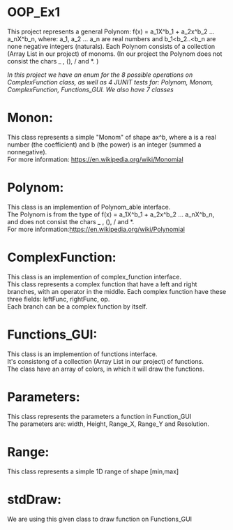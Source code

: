 # OOP_Ex1

This project represents a general Polynom: f(x) = a_1X^b_1 + a_2x^b_2 ... a_nX^b_n,
 where: a_1, a_2 ... a_n are real numbers and b_1<b_2..<b_n are none negative integers (naturals).
Each Polynom consists of a collection (Array List in our project) of monoms.
(In our project the Polynom does not consist the chars _ , (), /  and *. )

*In this project we have an enum for the 8 possible operations on ComplexFunction class, as well as 4 JUNIT tests for: Polynom, Monom, ComplexFunction, Functions_GUI. We also have 7 classes*

# Monon:
 This class represents a simple "Monom" of shape ax^b, where a is a real number (the coefficient) and b (the power) is an integer (summed a nonnegative). <br />
 For more information: https://en.wikipedia.org/wiki/Monomial

# Polynom:
This class is an implemention of Polynom_able interface.<br />
The Polynom  is from the type of f(x) = a_1X^b_1 + a_2x^b_2 ... a_nX^b_n,<br />
 and does not consist the chars _ , (), /  and *.<br />
  For more information:https://en.wikipedia.org/wiki/Polynomial


# ComplexFunction:
This class is an implemention of complex_function interface.<br />
 This class represents a complex function that have a left and right branches, with an operator in the middle.
Each complex function have these three fields: leftFunc, rightFunc, op.<br />
 Each branch can be a complex function by itself.<br />

  # Functions_GUI:
  This class is an implemention of functions interface.<br />
  It's consistong of a collection (Array List in our project) of functions.<br />
  The class have an array of colors, in which it will draw the functions.<br />
  
 
  
  # Parameters:
 This class represents the parameters a function in Function_GUI<br />
 The parameters are: width, Height, Range_X, Range_Y and Resolution.<br />
 
# Range:
 This class represents a simple 1D range of shape [min,max]<br />
 


# stdDraw:
 We are using this given class to draw function on Functions_GUI<br />
 
 

